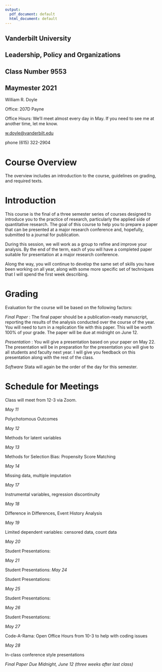 ```yaml
---
output:
  pdf_document: default
  html_document: default
---
```

## Vanderbilt University
## Leadership, Policy and Organizations
## Class Number 9553
## Maymester 2021


William R. Doyle

Office: 207D Payne

Office Hours: We’ll meet almost every day in May. If you need to see me at another time, let me know.

w.doyle@vanderbilt.edu

phone (615) 322-2904

# Course Overview
The overview includes an introduction to the course, guidelines on grading, and required texts.

# Introduction
This course is the final of a three semester series of courses designed to introduce you to the practice of research, particularly the applied side of quantitative research. The goal of this course to help you to prepare a paper that can be presented at a major research conference and, hopefully, submitted to a journal for publication.

During this session, we will work as a group to refine and improve your analysis. By the end of the term, each of you will have a completed paper suitable for presentation at a major research conference.

Along the way, you will continue to develop the same set of skills you have been working on all year, along with some more specific set of techniques that I will spend the first week describing.

# Grading
Evaluation for the course will be based on the following factors:

 *Final Paper* : The final paper should be a publication-ready
  manuscript, reporting the results of the analysis conducted over the
  course of the year. You will need to turn in a replication file with
  this paper. This will be worth 100% of your grade. The paper will be
  due at midnight on June 12.

*Presentation* : You will give a presentation based on your paper on
 May 22. The presentation will be in preparation for the presentation
 you will give to all students and faculty next year. I will give
 you feedback on this presentation along with the rest of the class.

*Software*
Stata will again be the order of the day for this semester.

# Schedule for Meetings
Class will meet from 12-3 via Zoom.

*May   11*

Polychotomous Outcomes

*May 12*

Methods for latent variables

*May 13*

Methods for Selection Bias: Propensity Score Matching

*May 14*

Missing data, multiple imputation

*May 17*

Instrumental variables, regression discontinuity

*May 18*

Difference in Differences, Event History Analysis

*May 19*

Limited dependent variables: censored data, count data

*May 20*

Student Presentations: 

*May 21*

Student Presentations: 
*May 24*

Student Presentations: 

*May 25*

Student Presentations: 

*May 26*

Student Presentations: 

*May 27*

Code-A-Rama: Open Office Hours from 10-3 to help with coding issues

*May 28*

In-class conference style presentations


*Final Paper Due Midnight, June 12 (three weeks after last class)*
